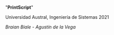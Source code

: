 "**PrintScript**"

Universidad Austral, Ingeniería de Sistemas 2021

_Braian Biale - Agustín de la Vega_
